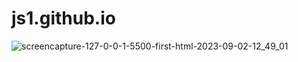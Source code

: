 # js1.github.io

![screencapture-127-0-0-1-5500-first-html-2023-09-02-12_49_01](https://github.com/Het2604/js1.github.io/assets/137598780/7f6eee3e-5ffe-4563-85e1-51c7fdc9e0da)
